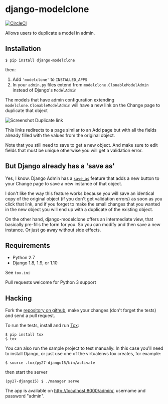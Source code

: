 # django-modelclone

[![CircleCI](https://circleci.com/gh/RealGeeks/django-modelclone.svg?style=svg)](https://circleci.com/gh/RealGeeks/django-modelclone)

Allows users to duplicate a model in admin.

## Installation

    $ pip install django-modelclone

then:

 1. Add `'modelclone'` to `INSTALLED_APPS`
 2. In your `admin.py` files extend from `modelclone.ClonableModelAdmin` instead of
    Django's `ModelAdmin`

The models that have admin configuration extending `modelclone.ClonableModelAdmin` will
have a new link on the Change page to duplicate that object

![Screenshot Duplicate link](images/duplicate-link.png)

This links redirects to a page similar to an Add page but with all the fields already
filled with the values from the original object.

Note that you still need to save to get a new object. And make sure to edit fields
that must be unique otherwise you will get a validation error.

## But Django already has a 'save as'

Yes, I know. Django Admin has a [`save_as`](https://docs.djangoproject.com/en/dev/ref/contrib/admin/#django.contrib.admin.ModelAdmin.save_as)
feature that adds a new button to your Change page to save a new instance of that
object.

I don't like the way this feature works because you will save an identical copy of the
original object (if you don't get validation errors) as soon as you click that link, and
if you forget to make the small changes that you wanted in the new object you will end up
with a duplicate of the existing object.

On the other hand, django-modelclone offers an intermediate view, that basically pre-fills
the form for you. So you can modify and then save a new instance. Or just go away without
side effects.

## Requirements

* Python 2.7
* Django 1.8, 1.9, or 1.10

See `tox.ini`

Pull requests welcome for Python 3 support

## Hacking

Fork the [repository on github](http://github.com/realgeeks/django-modelclone), make your
changes (don't forget the tests) and send a pull request.

To run the tests, install and run [Tox](http://tox.readthedocs.org/):

    $ pip install tox
    $ tox

You can also run the sample project to test manually. In this case you'll need to
install Django, or just use one of the virtualenvs tox creates, for example:

    $ source .tox/py27-django15/bin/activate

then start the server

    (py27-django15) $ ./manager serve

The app is available on [http://localhost:8000/admin/](http://localhost:8000/admin/),
username and password "admin".
